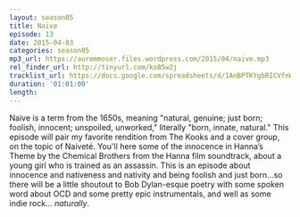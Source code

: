 ```yaml
---
layout: season05
title: Naive
episode: 13
date: 2015-04-03
categories: season05
mp3_url: https://auremmoser.files.wordpress.com/2015/04/naive.mp3
rel_finder_url: http://tinyurl.com/ko85w2j
tracklist_url: https://docs.google.com/spreadsheets/d/1AnBPTKYgbRICVfnWy8lh2XAfNTw8cQFm6TVHdbUXQa0/edit#gid=1479894559
duration: '01:01:00'
length:
---
```


Naive is a term from the 1650s, meaning "natural, genuine; just born; foolish, innocent; unspoiled, unworked," literally "born, innate, natural." This episode will pair my favorite rendition from The Kooks and a cover group, on the topic of Naiveté. You'll here some of the innocence in Hanna’s Theme by the Chemical Brothers from the Hanna film soundtrack, about a young girl who is trained as an assassin. This is an episode about innocence and nativeness and nativity and being foolish and just born...so there will be a little shoutout to Bob Dylan-esque poetry with some spoken word about OCD and some pretty epic instrumentals, and well as some indie rock... _naturally_.
